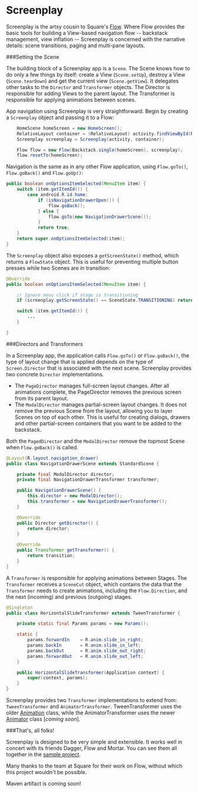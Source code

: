 Screenplay
==========

Screenplay is the artsy cousin to Square's [Flow](http://corner.squareup.com/2014/01/mortar-and-flow.html). Where Flow provides
the basic tools for building a View-based navigation flow -- backstack management, view inflation --
Screenplay is concerned with the narrative details: scene transitions, paging and multi-pane
layouts.

###Setting the Scene

The building block of a Screenplay app is a `Scene`. The Scene knows how to do
only a few things by itself: create a View (`Scene.setUp`), destroy a View (`Scene.tearDown`) and get
the current view (`Scene.getView`). It delegates other tasks to the `Director` and `Transformer`
objects. The Director is responsible for adding Views to the parent layout. The Transformer is
responsible for applying animations between scenes.

App navigation using Screenplay is very straightforward. Begin by creating a `Screenplay` object and
passing it to a Flow:

```java
    HomeScene homeScreen = new HomeScreen();
    RelativeLayout container = (RelativeLayout) activity.findViewById(R.id.main);
    Screenplay screenplay = Screenplay(activity, container);

    Flow flow = new Flow(Backstack.single(homeScreen), screenplay);
    flow.resetTo(homeScreen);
```

Navigation is the same as in any other Flow application, using `Flow.goTo()`, `Flow.goBack()` and
`Flow.goUp()`:

```java
public boolean onOptionsItemSelected(MenuItem item) {
    switch (item.getItemId()) {
        case android.R.id.home:
            if (isNavigationDrawerOpen()) {
                flow.goBack();
            } else {
                flow.goTo(new NavigationDrawerScene());
            }
            return true;
    }
    return super.onOptionsItemSelected(item);
}
```


The `Screenplay` object also exposes a `getScreenState()` method, which returns a `FlowState` object. This is
useful for preventing multiple button presses while two Scenes are in transition:

```java
@Override
public boolean onOptionsItemSelected(MenuItem item) {

    // Ignore menu click if stage is transitioning
    if (screenplay.getScreenState() == SceneState.TRANSITIONING) return true;

    switch (item.getItemId()) {
        ...
    }

}
```

###Directors and Transformers

In a Screenplay app, the application calls `Flow.goTo()` or `Flow.goBack()`, the type of layout
change that is applied depends on the type of ``Screen.Director`` that is associated with the next
scene. Screenplay provides two concrete `Director` implementations.

- The `PageDirector` manages full-screen layout changes. After all animations complete, the PageDirector
removes the previous screen from its parent layout.
- The `ModalDirector` manages partial-screen layout changes. It does
not remove the previous Scene from the layout, allowing you to layer Scenes on top of each other.
This is useful for creating dialogs, drawers and other partial-screen containers that you want to be
added to the backstack.

Both the `PagedDirector` and the `ModalDirector` remove the topmost Scene when `Flow.goBack()` is called.

```java
@Layout(R.layout.navigation_drawer)
public class NavigationDrawerScene extends StandardScene {

    private final ModalDirector director;
    private final NavigationDrawerTransformer transformer;

    public NavigationDrawerScene() {
        this.director = new ModalDirector();
        this.transformer = new NavigationDrawerTransformer();
    }

    @Override
    public Director getDirector() {
        return director;
    }

    @Override
    public Transformer getTransformer() {
        return transition;
    }
}
```

A `Transformer` is responsible for applying animations between Stages. The `Transformer` receives
a `SceneCut` object, which contains the data that the `Transformer` needs to create animations,
including the `Flow.Direction`, and the next (incoming) and previous (outgoing) stages.

```java
@Singleton
public class HorizontalSlideTransformer extends TweenTransformer {

    private static final Params params = new Params();

    static {
        params.forwardIn    = R.anim.slide_in_right;
        params.backIn       = R.anim.slide_in_left;
        params.backOut      = R.anim.slide_out_right;
        params.forwardOut   = R.anim.slide_out_left;
    }

    public HorizontalSlideTransformer(Application context) {
        super(context, params);
    }
}
```

Screenplay provides two `Transformer` implementations to extend from: `TweenTransformer`
and `AnimatorTransformer`. TweenTransformer uses the older [Animation](http://developer.android.com/reference/android/view/animation/Animation.html) class, while
the AnimatorTransformer uses the newer [Animator](http://developer.android.com/reference/android/animation/Animator.html) class \[_coming soon_\].

###That's, all folks!

Screenplay is designed to be very simple and extensible. It works well in concert with its friends
Dagger, Flow and Mortar. You can see them all together in the [sample project](https://github.com/weefbellington/screenplay/tree/master/sample/src/main).

Many thanks to the team at Square for their work on Flow, without which this project wouldn't be
possible.

Maven artifact is coming soon!